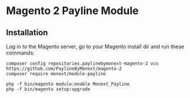 # Magento 2 Payline Module #

## Installation

Log in to the Magento server, go to your Magento install dir and run these commands:
```
composer config repositories.paylinebymonext-magento-2 vcs https://github.com/PaylineByMonext/magento-2
composer require monext/module-payline

php -f bin/magento module:enable Monext_Payline
php -f bin/magento setup:upgrade